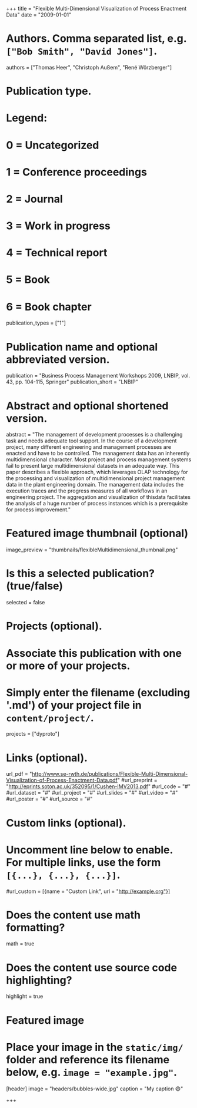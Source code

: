 +++
title = "Flexible Multi-Dimensional Visualization of Process Enactment Data"
date = "2009-01-01"

# Authors. Comma separated list, e.g. `["Bob Smith", "David Jones"]`.
authors = ["Thomas Heer", "Christoph Außem",  "René Wörzberger"]

# Publication type.
# Legend:
# 0 = Uncategorized
# 1 = Conference proceedings
# 2 = Journal
# 3 = Work in progress
# 4 = Technical report
# 5 = Book
# 6 = Book chapter
publication_types = ["1"]

# Publication name and optional abbreviated version.
publication = "Business Process Management Workshops 2009, LNBIP, vol. 43, pp. 104-115, Springer"
publication_short = "LNBIP"

# Abstract and optional shortened version.
abstract = "The management of development processes is a challenging task and needs adequate tool support. In the course of a development project, many different engineering and management processes are enacted and have to be controlled. The management data has an inherently multidimensional character. Most project and process management systems fail to present large multidimensional datasets in an adequate way. This paper describes a flexible approach, which leverages OLAP technology for the processing and visualization of multidimensional project management data in the plant engineering domain. The management data includes the execution traces and the progress measures of all workflows in an engineering project. The aggregation and visualization of thisdata facilitates the analysis of a huge number of process instances which is a prerequisite for process improvement."

# Featured image thumbnail (optional)
image_preview = "thumbnails/flexibleMultidimensional_thumbnail.png"

# Is this a selected publication? (true/false)
selected = false

# Projects (optional).
#   Associate this publication with one or more of your projects.
#   Simply enter the filename (excluding '.md') of your project file in `content/project/`.
projects = ["dyproto"]

# Links (optional).
url_pdf = "http://www.se-rwth.de/publications/Flexible-Multi-Dimensional-Visualization-of-Process-Enactment-Data.pdf"
#url_preprint = "http://eprints.soton.ac.uk/352095/1/Cushen-IMV2013.pdf"
#url_code = "#"
#url_dataset = "#"
#url_project = "#"
#url_slides = "#"
#url_video = "#"
#url_poster = "#"
#url_source = "#"

# Custom links (optional).
#   Uncomment line below to enable. For multiple links, use the form `[{...}, {...}, {...}]`.
#url_custom = [{name = "Custom Link", url = "http://example.org"}]

# Does the content use math formatting?
math = true

# Does the content use source code highlighting?
highlight = true

# Featured image
# Place your image in the `static/img/` folder and reference its filename below, e.g. `image = "example.jpg"`.
[header]
image = "headers/bubbles-wide.jpg"
caption = "My caption :smile:"

+++
